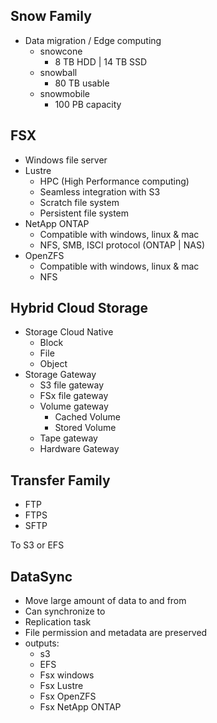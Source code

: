 Snow Family
-
- Data migration / Edge computing
  - snowcone
      - 8 TB HDD | 14 TB SSD
  - snowball
    - 80 TB usable 
  - snowmobile
    - 100 PB capacity

FSX
-
- Windows file server 
- Lustre
  - HPC (High Performance computing)
  - Seamless integration with S3
  - Scratch file system
  - Persistent file system
- NetApp ONTAP
  - Compatible with windows, linux & mac 
  - NFS, SMB, ISCI protocol (ONTAP | NAS)
- OpenZFS
  - Compatible with windows, linux & mac
  - NFS

Hybrid Cloud Storage
-
- Storage Cloud Native
  - Block
  - File
  - Object
- Storage Gateway
  - S3 file gateway
  - FSx file gateway
  - Volume gateway
    - Cached Volume
    - Stored Volume
  - Tape gateway
  - Hardware Gateway

Transfer Family
- 
- FTP
- FTPS
- SFTP

To S3 or EFS

DataSync
-
- Move large amount of data to and from
- Can synchronize to
- Replication task
- File permission and metadata are preserved
- outputs:
  - s3
  - EFS
  - Fsx windows
  - Fsx Lustre
  - Fsx OpenZFS
  - Fsx NetApp ONTAP

